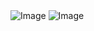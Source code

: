 
<img src="https://capsule-render.vercel.app/api?type=waving&color=FFA500&height=150&section=header" alt="Image" />
  
  
<img src="https://capsule-render.vercel.app/api?type=waving&color=FFA500&height=150&section=footer" alt="Image" />

